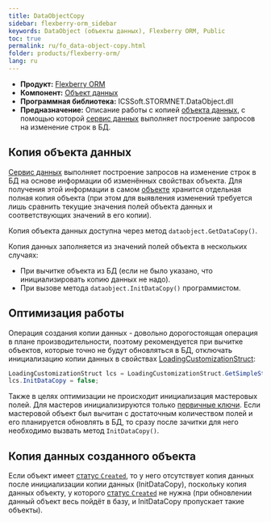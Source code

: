 ```yaml
---
title: DataObjectCopy
sidebar: flexberry-orm_sidebar
keywords: DataObject (объекты данных), Flexberry ORM, Public
toc: true
permalink: ru/fo_data-object-copy.html
folder: products/flexberry-orm/
lang: ru
---
```

* **Продукт:** [Flexberry ORM](fo_flexberry-o-r-m.html)
* **Компонент:** [Объект данных](fo_dataobject.html)
* **Программная библиотека:** ICSSoft.STORMNET.DataObject.dll
* **Предназначение:** Описание работы с копией [объекта данных](fo_dataobject.html), с помощью которой [сервис данных](fo_data-service.html) выполняет построение запросов на изменение строк в БД.

## Копия объекта данных

[Сервис данных](fo_data-service.html) выполняет построение запросов на изменение строк в БД на основе информации об изменённых свойствах объекта. Для получения этой информации в самом [объекте](fo_dataobject.html) хранится отдельная полная копия объекта (при этом для выявления изменений требуется лишь сравнить текущие значения полей объекта данных и соответствующих значений в его копии).

Копия объекта данных доступна через метод `dataobject.GetDataCopy()`.

Копия данных заполняется из значений полей объекта в нескольких случаях:

* При вычитке объекта из БД (если не было указано, что инициализировать копию данных не надо).
* При вызове метода `dataobject.InitDataCopy()` программистом.

## Оптимизация работы

Операция создания копии данных - довольно дорогостоящая операция в плане производительности, поэтому рекомендуется при вычитке объектов, которые точно не будут обновляться в БД, отключать инициализацию копии данных в свойствах [LoadingCustomizationStruct](fo_loading-customization-struct.html): 

``` csharp
LoadingCustomizationStruct lcs = LoadingCustomizationStruct.GetSimpleStruct(typeof(Шапка), "ШапкаE");
lcs.InitDataCopy = false;
```

Также в целях оптимизации не происходит инициализация мастеровых полей. Для мастеров инициализируются только [первичные ключи](fo_primary-keys-objects.html). Если мастеровой объект был вычитан с достаточным количеством полей и его планируется обновлять в БД, то сразу после зачитки для него необходимо вызвать метод `InitDataCopy()`.

## Копия данных созданного объекта

Если объект имеет [статус `Created`](fo_object-status-and-loading-state.html), то у него отсутствует копия данных после инициализации копии данных (InitDataCopy), поскольку копия данных объекту, у которого [статус `Created`](fo_object-status-and-loading-state.html) не нужна (при обновлении данный объект весь пойдёт в базу, и InitDataCopy пропускает такие объекты).










